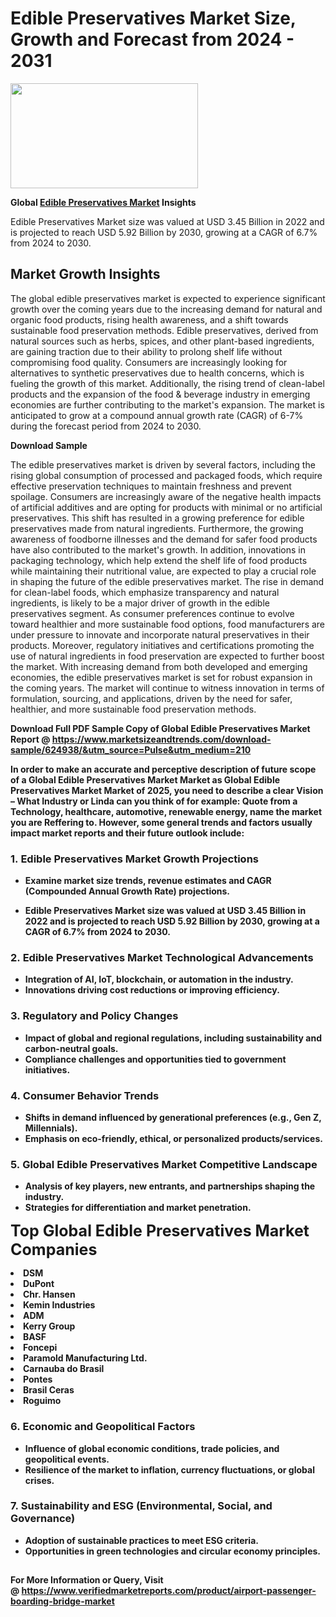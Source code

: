 <H1>Edible Preservatives Market Size, Growth and Forecast from 2024 - 2031</H1><img class="aligncenter size-medium wp-image-584254" src="https://thirdeyenews.in/wp-content/uploads/2024/09/Global-Market-Research-300x168.jpeg" alt="" width="300" height="168" /><p><strong>Global&nbsp;<a href="https://www.marketsizeandtrends.com/download-sample/624938/&amp;utm_source=Pulse&amp;utm_medium=210">Edible Preservatives Market</a> Insights</strong></p><p>Edible Preservatives Market size was valued at USD 3.45 Billion in 2022 and is projected to reach USD 5.92 Billion by 2030, growing at a CAGR of 6.7% from 2024 to 2030.</p><p><h2>Market Growth Insights</h2> <p>The global edible preservatives market is expected to experience significant growth over the coming years due to the increasing demand for natural and organic food products, rising health awareness, and a shift towards sustainable food preservation methods. Edible preservatives, derived from natural sources such as herbs, spices, and other plant-based ingredients, are gaining traction due to their ability to prolong shelf life without compromising food quality. Consumers are increasingly looking for alternatives to synthetic preservatives due to health concerns, which is fueling the growth of this market. Additionally, the rising trend of clean-label products and the expansion of the food & beverage industry in emerging economies are further contributing to the market's expansion. The market is anticipated to grow at a compound annual growth rate (CAGR) of 6-7% during the forecast period from 2024 to 2030.</p> <p><strong>Download Sample</strong></p> <p>The edible preservatives market is driven by several factors, including the rising global consumption of processed and packaged foods, which require effective preservation techniques to maintain freshness and prevent spoilage. Consumers are increasingly aware of the negative health impacts of artificial additives and are opting for products with minimal or no artificial preservatives. This shift has resulted in a growing preference for edible preservatives made from natural ingredients. Furthermore, the growing awareness of foodborne illnesses and the demand for safer food products have also contributed to the market's growth. In addition, innovations in packaging technology, which help extend the shelf life of food products while maintaining their nutritional value, are expected to play a crucial role in shaping the future of the edible preservatives market. The rise in demand for clean-label foods, which emphasize transparency and natural ingredients, is likely to be a major driver of growth in the edible preservatives segment. As consumer preferences continue to evolve toward healthier and more sustainable food options, food manufacturers are under pressure to innovate and incorporate natural preservatives in their products. Moreover, regulatory initiatives and certifications promoting the use of natural ingredients in food preservation are expected to further boost the market. With increasing demand from both developed and emerging economies, the edible preservatives market is set for robust expansion in the coming years. The market will continue to witness innovation in terms of formulation, sourcing, and applications, driven by the need for safer, healthier, and more sustainable food preservation methods.</p> <p><strong></p><p><span class=""><strong>Download Full PDF Sample Copy of Global Edible Preservatives Market Report</strong> @ <a href="https://www.marketsizeandtrends.com/download-sample/624938/&amp;utm_source=Pulse&amp;utm_medium=210" target="_blank">https://www.marketsizeandtrends.com/download-sample/624938/&amp;utm_source=Pulse&amp;utm_medium=210</a></span></p><p>In order to make an accurate and perceptive description of future scope of a Global&nbsp;Edible Preservatives Market Market as Global&nbsp;Edible Preservatives Market Market of 2025, you need to describe a clear Vision &ndash; What Industry or Linda can you think of for example: Quote from a Technology, healthcare, automotive, renewable energy, name the market you are Reffering to. However, some general trends and factors usually impact market reports and their future outlook include:</p><h3>1.&nbsp;<strong>Edible Preservatives Market Growth Projections</strong></h3><ul><li>Examine market size trends, revenue estimates and CAGR (Compounded Annual Growth Rate) projections.</li><li><p>Edible Preservatives Market size was valued at USD 3.45 Billion in 2022 and is projected to reach USD 5.92 Billion by 2030, growing at a CAGR of 6.7% from 2024 to 2030.</p></li></ul><h3>2.&nbsp;<strong>Edible Preservatives Market Technological Advancements</strong></h3><ul><li>Integration of AI, IoT, blockchain, or automation in the industry.</li><li>Innovations driving cost reductions or improving efficiency.</li></ul><h3>3.&nbsp;<strong>Regulatory and Policy Changes</strong></h3><ul><li>Impact of global and regional regulations, including sustainability and carbon-neutral goals.</li><li>Compliance challenges and opportunities tied to government initiatives.</li></ul><h3>4.&nbsp;<strong>Consumer Behavior Trends</strong></h3><ul><li>Shifts in demand influenced by generational preferences (e.g., Gen Z, Millennials).</li><li>Emphasis on eco-friendly, ethical, or personalized products/services.</li></ul><h3>5.&nbsp;<strong>Global Edible Preservatives Market Competitive Landscape</strong></h3><ul><li>Analysis of key players, new entrants, and partnerships shaping the industry.</li><li>Strategies for differentiation and market penetration.</li></ul><p data-pm-slice="1 1 []"><span style="color: inherit; font-family: inherit; font-size: 25px;">Top Global Edible Preservatives Market Companies</span></p><div class="" data-test-id=""><p><li>DSM</li><li> DuPont</li><li> Chr. Hansen</li><li> Kemin Industries</li><li> ADM</li><li> Kerry Group</li><li> BASF</li><li> Foncepi</li><li> Paramold Manufacturing Ltd.</li><li> Carnauba do Brasil</li><li> Pontes</li><li> Brasil Ceras</li><li> Roguimo</li></p></div><h3>6.&nbsp;<strong>Economic and Geopolitical Factors</strong></h3><ul><li>Influence of global economic conditions, trade policies, and geopolitical events.</li><li>Resilience of the market to inflation, currency fluctuations, or global crises.</li></ul><h3>7.&nbsp;<strong>Sustainability and ESG (Environmental, Social, and Governance)</strong></h3><ul><li>Adoption of sustainable practices to meet ESG criteria.</li><li>Opportunities in green technologies and circular economy principles.</li></ul><h2><strong style="font-size: 14px;">For More Information or Query, Visit @&nbsp;</strong><a style="background-color: #ffffff; font-size: 14px;" href="https://www.marketsizeandtrends.com/report/edible-preservatives-market/" target="_blank">https://www.verifiedmarketreports.com/product/airport-passenger-boarding-bridge-market</a></h2>
